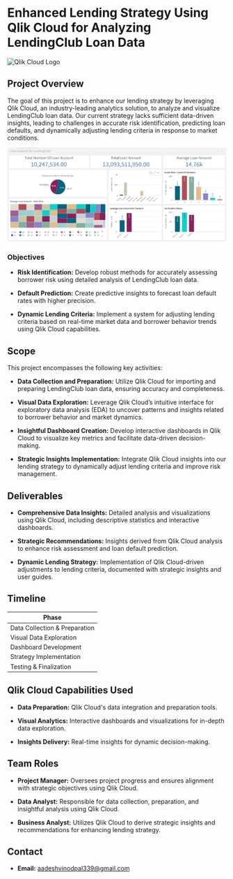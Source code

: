 # Enhanced Lending Strategy Using Qlik Cloud for Analyzing LendingClub Loan Data

![Qlik Cloud Logo](path/to/qlik-cloud-logo.png) <!-- Optional: Add a logo or screenshot here -->

## Project Overview

The goal of this project is to enhance our lending strategy by leveraging Qlik Cloud, an industry-leading analytics solution, to analyze and visualize LendingClub loan data. Our current strategy lacks sufficient data-driven insights, leading to challenges in accurate risk identification, predicting loan defaults, and dynamically adjusting lending criteria in response to market conditions.
<div align= "center"><img src="Dashboard.png" /></div>

### Objectives

- **Risk Identification:** Develop robust methods for accurately assessing borrower risk using detailed analysis of LendingClub loan data.
  
- **Default Prediction:** Create predictive insights to forecast loan default rates with higher precision.
  
- **Dynamic Lending Criteria:** Implement a system for adjusting lending criteria based on real-time market data and borrower behavior trends using Qlik Cloud capabilities.

## Scope

This project encompasses the following key activities:

- **Data Collection and Preparation:** Utilize Qlik Cloud for importing and preparing LendingClub loan data, ensuring accuracy and completeness.
  
- **Visual Data Exploration:** Leverage Qlik Cloud’s intuitive interface for exploratory data analysis (EDA) to uncover patterns and insights related to borrower behavior and market dynamics.
  
- **Insightful Dashboard Creation:** Develop interactive dashboards in Qlik Cloud to visualize key metrics and facilitate data-driven decision-making.
  
- **Strategic Insights Implementation:** Integrate Qlik Cloud insights into our lending strategy to dynamically adjust lending criteria and improve risk management.

## Deliverables

- **Comprehensive Data Insights:** Detailed analysis and visualizations using Qlik Cloud, including descriptive statistics and interactive dashboards.
  
- **Strategic Recommendations:** Insights derived from Qlik Cloud analysis to enhance risk assessment and loan default prediction.
  
- **Dynamic Lending Strategy:** Implementation of Qlik Cloud-driven adjustments to lending criteria, documented with strategic insights and user guides.

## Timeline

| Phase                      | 
|----------------------------|
| Data Collection & Preparation | 
| Visual Data Exploration    | 
| Dashboard Development     | 
| Strategy Implementation   | 
| Testing & Finalization    |

## Qlik Cloud Capabilities Used

- **Data Preparation:** Qlik Cloud's data integration and preparation tools.
  
- **Visual Analytics:** Interactive dashboards and visualizations for in-depth data exploration.
  
- **Insights Delivery:** Real-time insights for dynamic decision-making.

## Team Roles

- **Project Manager:** Oversees project progress and ensures alignment with strategic objectives using Qlik Cloud.
  
- **Data Analyst:** Responsible for data collection, preparation, and insightful analysis using Qlik Cloud.
  
- **Business Analyst:** Utilizes Qlik Cloud to derive strategic insights and recommendations for enhancing lending strategy.

## Contact

- **Email:** [aadeshvinodpal339@gmail.com](aadeshvinodpal@gmail.com)
